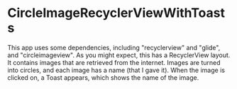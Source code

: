 # CircleImageRecyclerViewWithToasts
This app uses some dependencies, including "recyclerview" and "glide", and "circleimageview".  As you might expect, this has a RecyclerView layout.  It contains images that are retrieved from the internet.  Images are turned into circles, and each image has a name (that I gave it).  When the image is clicked on, a Toast appears, which shows the name of the image.
